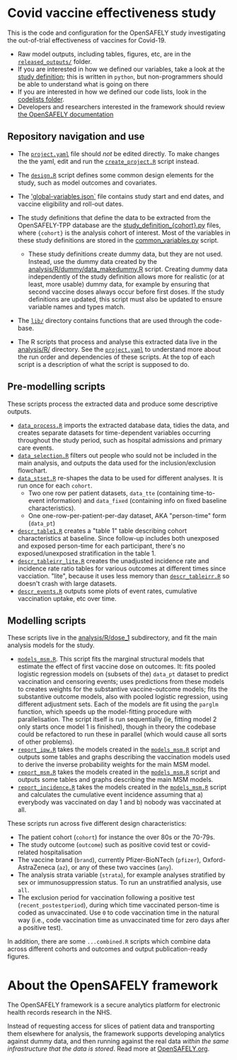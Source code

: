 # Covid vaccine effectiveness study

This is the code and configuration for the OpenSAFELY study investigating the out-of-trial effectiveness of vaccines for Covid-19. 

* Raw model outputs, including tables, figures, etc, are in the [`released_outputs/`](./released_outputs) folder.
* If you are interested in how we defined our variables, take a look at the [study definition](./analysis/study_definition_over80s.py); this is written in `python`, but non-programmers should be able to understand what is going on there
* If you are interested in how we defined our code lists, look in the [codelists folder](./codelists/).
* Developers and researchers interested in the framework should review [the OpenSAFELY documentation](https://docs.opensafely.org)

## Repository navigation and use

* The [`project.yaml`](./project.yaml) file should _not_ be edited directly. To make changes the the yaml, edit and run the [`create_project.R`](./create_project.R) script instead. 
* The [`design.R`](analysis/R/design.R) script defines some common design elements for the study, such as model outcomes and covariates. 
* The ['global-variables.json`](analysis/global-variables.json) file contains study start and end dates, and vaccine eligibility and roll-out dates.
* The study definitions that define the data to be extracted from the OpenSAFELY-TPP database are the [study_definition_{cohort}.py](./analysis/) files, where `{cohort}` is the analysis cohort of interest. Most of the variables in these study definitions are stored in the [common_variables.py](./analysis/common_variables.py) script. 
  * These study definitions create dummy data, but they are not used. Instead, use the dummy data created by the [analysis/R/dummy/data_makedummy.R](./analysis/R/dummy/data_makedummy.R) script. Creating dummy data independently of the study definition allows more for realistic (or at least, more usable) dummy data, for example by ensuring that second vaccine doses always occur before first doses. If the study definitions are updated, this script must also be updated to ensure variable names and types match. 
* The [`lib/`](./lib) directory contains functions that are used through the code-base.

* The R scripts that process and analyse this extracted data live in the [analysis/R/](./analysis/R/) directory. See the [`project.yaml`](./project.yaml) to understand more about the run order and dependencies of these scripts. At the top of each script is a description of what the script is supposed to do. 

## Pre-modelling scripts

These scripts process the extracted data and produce some descriptive outputs.
* [`data_process.R`](./analysis/R/data_process.R) imports the extracted database data, tidies the data, and creates separate datasets for time-dependent variables occurring throughout the study period, such as hospital admissions and primary care events.
* [`data_selection.R`](./analysis/R/data_selection.R) filters out people who sould not be included in the main analysis, and outputs the data used for the inclusion/exclusion flowchart.
* [`data_stset.R`](./analysis/data_stset.R) re-shapes the data to be used for different analyses. It is run once for each `cohort`.
  * Two one row per patient datasets, `data_tte` (containing time-to-event information) and `data_fixed` (containing info on fixed baseline characteristics).
  * One one-row-per-patient-per-day dataset, AKA "person-time" form (`data_pt`)
* [`descr_table1.R`](./analysis/R/descr_table1.R) creates a "table 1" table describing cohort characteristics at baseline. Since follow-up includes both unexposed and exposed person-time for each participant, there's no exposed/unexposed stratification in the table 1. 
* [`descr_tableirr_lite.R`](./analysis/R/descr_tableirr_lite.R) creates the unadjusted incidence rate and incidence rate ratio tables for various outcomes at different times since vacciation. "lite", because it uses less memory than [`descr_tableirr.R`](./analysis/R/descr_tableirr.R) so doesn't crash with large datasets.
* [`descr_events.R`](./analysis/R/descr_table1.R) outputs some plots of event rates, cumulative vaccination uptake, etc over time. 


## Modelling scripts

These scripts live in the [analysis/R/dose_1](./analysis/R/dose_1) subdirectory, and fit the main analysis models for the study.

* [`models_msm.R`](./analysis/dose_1/models_msm.R). This script fits the marginal structural models that estimate the effect of first vaccine dose on outcomes. It: fits pooled logistic regression models on (subsets of the) `data_pt` dataset to predict vaccination and censoring events; uses predictions from these models to creates weights for the substantive vaccine-outcome models; fits the substantive outcome models, also with pooled logistic regression, using different adjustment sets. Each of the models are fit using the `parglm` function, which speeds up the model-fitting procedure with parallelisation. The script itself is run sequentially (ie, fitting model 2 only starts once model 1 is finished), though in theory the codebase could be refactored to run these in parallel (which would cause all sorts of other problems).
* [`report_ipw.R`](./analysis/dose_1/report_ipw.R) takes the models created in the [`models_msm.R`](./analysis/dose_1/models_msm.R) script and outputs some tables and graphs describing the vaccination models used to derive the inverse probability weights for the main MSM model. 
* [`report_msm.R`](./analysis/dose_1/report_msm.R) takes the models created in the [`models_msm.R`](./analysis/dose_1/models_msm.R) script and outputs some tables and graphs describing the main MSM models. 
* [`report_incidence.R`](./analysis/dose_1/report_incidence.R) takes the models created in the [`models_msm.R`](./analysis/dose_1/models_msm.R) script and calculates the cumulative event incidence assuming that a) everybody was vaccinated on day 1 and b) nobody was vaccinated at all.

These scripts run across five different design characteristics:
  * The patient cohort (`cohort`) for instance the over 80s or the 70-79s.
  * The study outcome (`outcome`) such as positive covid test or covid-related hospitalisation
  * The vaccine brand (`brand`), currently Pfizer-BioNTech (`pfizer`), Oxford-AstraZeneca (`az`), or any of these two vaccines (`any`).
  * The analysis strata variable (`strata`), for example analyses stratified by sex or immunosuppression status. To run an unstratified analysis, use `all`.
  * The exclusion period for vaccination following a positive test (`recent_postestperiod`), during which time vaccinated person-time is coded as unvaccinated. Use `0` to code vaccination time in the natural way (i.e., code vaccination time as unvaccinated time for zero days after a positive test).

In addition, there are some `...combined.R` scripts which combine data across different cohorts and outcomes and output publication-ready figures. 

# About the OpenSAFELY framework

The OpenSAFELY framework is a secure analytics platform for
electronic health records research in the NHS.

Instead of requesting access for slices of patient data and
transporting them elsewhere for analysis, the framework supports
developing analytics against dummy data, and then running against the
real data *within the same infrastructure that the data is stored*.
Read more at [OpenSAFELY.org](https://opensafely.org).
